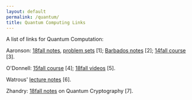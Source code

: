 ```yaml
---
layout: default
permalink: /quantum/
title: Quantum Computing Links
---
```


A list of links for Quantum Computation:  

Aaronson: [18fall notes](https://www.scottaaronson.com/blog/?p=4805), [problem sets](https://www.scottaaronson.com/blog/?p=3943) [1]; [Barbados notes](https://www.scottaaronson.com/barbados-2016.pdf) [2]; [14fall course](http://stellar.mit.edu/S/course/6/fa14/6.845/) [3].

O'Donnell: [15fall course](http://www.cs.cmu.edu/~odonnell/quantum15/) [4]; [18fall videos](https://www.youtube.com/playlist?list=PLm3J0oaFux3YL5qLskC6xQ24JpMwOAeJz) [5].  

Watrous' [lecture notes](https://cs.uwaterloo.ca/~watrous/LectureNotes.html) [6].

Zhandry: [18fall notes](https://www.cs.princeton.edu/~mzhandry/2018-Fall-COS597A/index.html) on Quantum Cryptography [7].